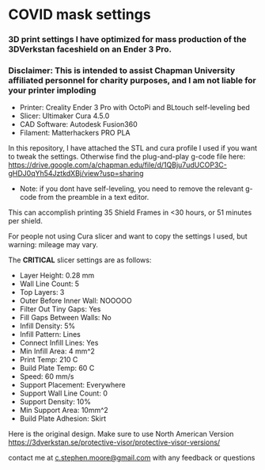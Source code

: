 # COVID mask settings
### 3D print settings I have optimized for mass production of the 3DVerkstan faceshield on an Ender 3 Pro.  
### Disclaimer: This is intended to assist Chapman University affiliated personnel for charity purposes, and I am not liable for your printer imploding  

* Printer: Creality Ender 3 Pro with OctoPi and BLtouch self-leveling bed
* Slicer: Ultimaker Cura 4.5.0
* CAD Software: Autodesk Fusion360
* Filament: Matterhackers PRO PLA

In this repository, I have attached the STL and cura profile I used if you want to tweak the settings.  Otherwise find the
plug-and-play g-code file here: https://drive.google.com/a/chapman.edu/file/d/1QBju7udUCOP3C-gHDJ0qYh54JztkdXBj/view?usp=sharing
* Note: if you dont have self-leveling, you need to remove the relevant g-code from the preamble in a text editor.

This can accomplish printing 35 Shield Frames in <30 hours, or 51 minutes per shield.  

For people not using Cura slicer and want to copy the settings I used, but warning: mileage may vary.  

The **CRITICAL** slicer settings are as follows: 
* Layer Height: 0.28 mm
* Wall Line Count: 5 
* Top Layers: 3
* Outer Before Inner Wall: NOOOOO
* Filter Out Tiny Gaps: Yes
* Fill Gaps Between Walls: No
* Infill Density: 5%
* Infill Pattern: Lines
* Connect Infill Lines: Yes
* Min Infill Area: 4 mm^2
* Print Temp: 210 C
* Build Plate Temp: 60 C
* Speed: 60 mm/s
* Support Placement: Everywhere
* Support Wall Line Count: 0
* Support Density: 10%
* Min Support Area: 10mm^2
* Build Plate Adhesion: Skirt


Here is the original design.  Make sure to use North American Version 
https://3dverkstan.se/protective-visor/protective-visor-versions/

contact me at c.stephen.moore@gmail.com with any feedback or questions
